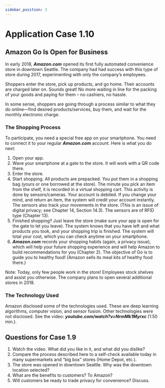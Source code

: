 ```yaml
---
sidebar_position: 3
---
```


# Application Case 1.10

## Amazon Go Is Open for Business
In early 2018, ***Amazon.com*** opened its first fully automated convenience store in downtown Seattle. The company had had success with this type of store during 2017, experimenting with only the company’s employees.

Shoppers enter the store, pick up products, and go home. Their accounts are charged later on. Sounds great! No more waiting in line for the packing of your goods and paying for them – no cashiers, no hassle.

In some sense, shoppers are going through a process similar to what they do online—find desired products/services, buy them, and wait for the monthly electronic charge.

### The Shopping Process
To participate, you need a special free app on your smartphone. You need to connect it to your regular ***Amazon.com*** account. Here is what you do next:
1. Open your app.
2. Wave your smartphone at a gate to the store. It
will work with a QR code there.
3. Enter the store.
4. Start shopping. All products are prepacked. You put them in a shopping bag (yours or one borrowed at the store). The minute you pick an item from the shelf, it is recorded in a virtual shopping cart. This activity is done by sensors/cameras. Your account is debited. If you change your mind, and return an item, the system will credit your account instantly. The sensors also track your movements in the store. (This is an issue of digital privacy; see Chapter 14, Section 14.3). The sensors are of RFID type (Chapter 13).
5. Finished shopping? Just leave the store (make sure your app is open for the gate to let you leave). The system knows that you have left and
what products you took, and your shopping trip is finished. The system will total your cost, which you can check anytime on your smartphone.
6. ***Amazon.com*** records your shopping habits (again, a privacy issue), which will help your future shopping experience and will help Amazon to build recommendations for you (Chapter 2). The objective of Go is to guide you to healthy food! (Amazon sells its meal kits of healthy food there.)

Note: Today, only few people work in the store! Employees stock shelves and assist you otherwise. The company plans to open several additional stores in 2018.

### The Technology Used
Amazon disclosed some of the technologies used. These are deep learning algorithms, computer vision, and sensor fusion. Other technologies were not disclosed. See the video: ***youtube.com/watch?v=NrmMk1Myrxc*** (1:50 min.).

## Questions for Case 1.9
1. Watch the video. What did you like in it, and what did you dislike?
2. Compare the process described here to a self-check available today in many supermarkets and “big box” stores (Home Depot, etc.).
3. The store was opened in downtown Seattle. Why was the downtown location selected?
4. What are the benefits to customers? To Amazon?
5. Will customers be ready to trade privacy for convenience? Discuss.